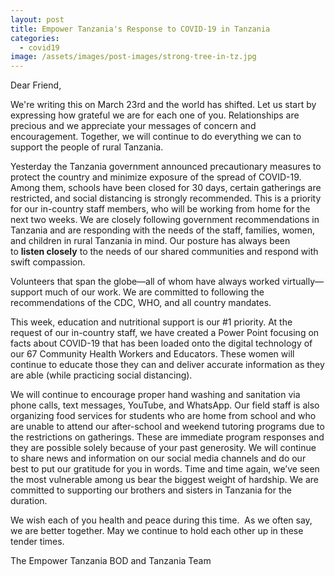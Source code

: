 ```yaml
---
layout: post
title: Empower Tanzania's Response to COVID-19 in Tanzania
categories:
  - covid19
image: /assets/images/post-images/strong-tree-in-tz.jpg
---
```


Dear Friend,

We're writing this on March 23rd and the world has shifted. Let us start by expressing how grateful we are for each one of you. Relationships are precious and we appreciate your messages of concern and encouragement. Together, we will continue to do everything we can to support the people of rural Tanzania.&nbsp;

Yesterday the Tanzania government announced precautionary measures to protect the country and minimize exposure of the spread of COVID-19. Among them, schools have been closed for 30 days, certain gatherings are restricted, and social distancing is strongly recommended. This is a priority for our in-country staff members, who will be working from home for the next two weeks. We are closely following government recommendations in Tanzania and are responding with the needs of the staff, families, women, and children in rural Tanzania in mind. Our posture has always been to&nbsp;**listen closely**&nbsp;to the needs of our shared communities and respond with swift compassion.&nbsp;

Volunteers that span the globe—all of whom have always worked virtually—support much of our work. We are committed to following the recommendations of the CDC, WHO, and all country mandates.&nbsp;

This week, education and nutritional support is our \#1 priority. At the request of our in-country staff, we have created a Power Point focusing on facts about COVID-19 that has been loaded onto the digital technology of our 67 Community Health Workers and Educators. These women will continue to educate those they can and deliver accurate information as they are able (while practicing social distancing).

We will continue to encourage proper hand washing and sanitation via phone calls, text messages, YouTube, and WhatsApp. Our field staff is also organizing food services for students who are home from school and who are unable to attend our after-school and weekend tutoring programs due to the restrictions on gatherings. These are immediate program responses and they are possible solely because of your past generosity. We will continue to share news and information on our social media channels and do our best to put our gratitude for you in words. Time and time again, we’ve seen the most vulnerable among us bear the biggest weight of hardship. We are committed to supporting our brothers and sisters in Tanzania for the duration.&nbsp;

We wish each of you health and peace during this time. &nbsp;As we often say, we are better together. May we continue to hold each other up in these tender times.&nbsp;

The Empower Tanzania BOD and Tanzania Team